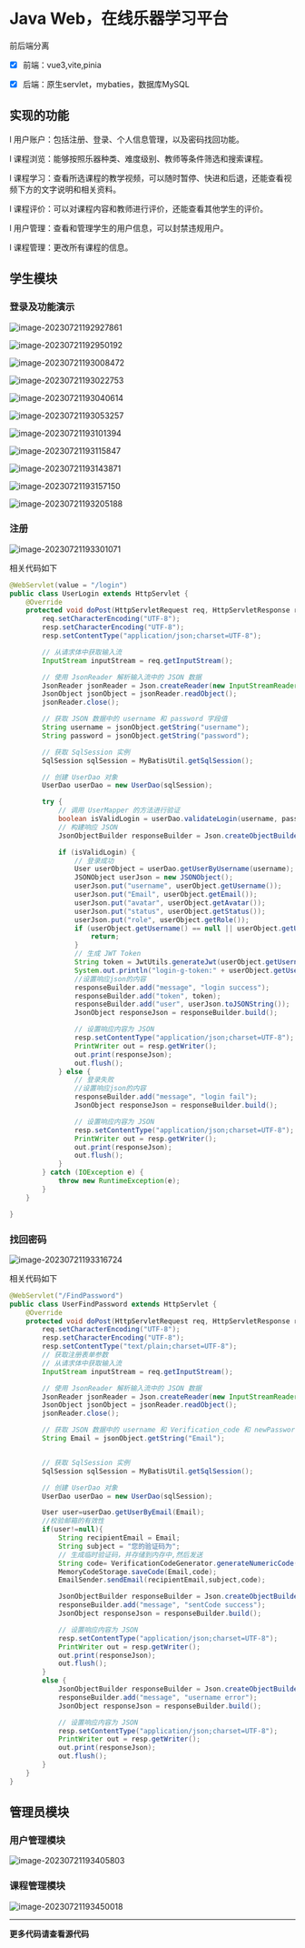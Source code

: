 # Java Web，在线乐器学习平台

前后端分离
- [x] 前端：vue3,vite,pinia
- [x] 后端：原生servlet，mybaties，数据库MySQL



## 实现的功能

l 用户账户：包括注册、登录、个人信息管理，以及密码找回功能。

l 课程浏览：能够按照乐器种类、难度级别、教师等条件筛选和搜索课程。

l 课程学习：查看所选课程的教学视频，可以随时暂停、快进和后退，还能查看视频下方的文字说明和相关资料。

l 课程评价：可以对课程内容和教师进行评价，还能查看其他学生的评价。



l 用户管理：查看和管理学生的用户信息，可以封禁违规用户。

l 课程管理：更改所有课程的信息。



## 学生模块

### 登录及功能演示

![image-20230721192927861](https://typora-1305229676.cos.ap-chengdu.myqcloud.com//image-20230721192927861.png)

![image-20230721192950192](https://typora-1305229676.cos.ap-chengdu.myqcloud.com//image-20230721192950192.png)



![image-20230721193008472](https://typora-1305229676.cos.ap-chengdu.myqcloud.com//image-20230721193008472.png)

![image-20230721193022753](https://typora-1305229676.cos.ap-chengdu.myqcloud.com//image-20230721193022753.png)

![image-20230721193040614](https://typora-1305229676.cos.ap-chengdu.myqcloud.com//image-20230721193040614.png)

![image-20230721193053257](https://typora-1305229676.cos.ap-chengdu.myqcloud.com//image-20230721193053257.png)

![image-20230721193101394](https://typora-1305229676.cos.ap-chengdu.myqcloud.com//image-20230721193101394.png)

![image-20230721193115847](https://typora-1305229676.cos.ap-chengdu.myqcloud.com//image-20230721193115847.png)

![image-20230721193143871](https://typora-1305229676.cos.ap-chengdu.myqcloud.com//image-20230721193143871.png)

![image-20230721193157150](https://typora-1305229676.cos.ap-chengdu.myqcloud.com//image-20230721193157150.png)

![image-20230721193205188](https://typora-1305229676.cos.ap-chengdu.myqcloud.com//image-20230721193205188.png)

### 注册

![image-20230721193301071](https://typora-1305229676.cos.ap-chengdu.myqcloud.com//image-20230721193301071.png)

相关代码如下

```java
@WebServlet(value = "/login")
public class UserLogin extends HttpServlet {
    @Override
    protected void doPost(HttpServletRequest req, HttpServletResponse resp) throws ServletException, IOException {
        req.setCharacterEncoding("UTF-8");
        resp.setCharacterEncoding("UTF-8");
        resp.setContentType("application/json;charset=UTF-8");

        // 从请求体中获取输入流
        InputStream inputStream = req.getInputStream();

        // 使用 JsonReader 解析输入流中的 JSON 数据
        JsonReader jsonReader = Json.createReader(new InputStreamReader(inputStream));
        JsonObject jsonObject = jsonReader.readObject();
        jsonReader.close();

        // 获取 JSON 数据中的 username 和 password 字段值
        String username = jsonObject.getString("username");
        String password = jsonObject.getString("password");

        // 获取 SqlSession 实例
        SqlSession sqlSession = MyBatisUtil.getSqlSession();

        // 创建 UserDao 对象
        UserDao userDao = new UserDao(sqlSession);

        try {
            // 调用 UserMapper 的方法进行验证
            boolean isValidLogin = userDao.validateLogin(username, password);
            // 构建响应 JSON
            JsonObjectBuilder responseBuilder = Json.createObjectBuilder();

            if (isValidLogin) {
                // 登录成功
                User userObject = userDao.getUserByUsername(username);
                JSONObject userJson = new JSONObject();
                userJson.put("username", userObject.getUsername());
                userJson.put("Email", userObject.getEmail());
                userJson.put("avatar", userObject.getAvatar());
                userJson.put("status", userObject.getStatus());
                userJson.put("role", userObject.getRole());
                if (userObject.getUsername() == null || userObject.getUsername() == "") {
                    return;
                }
                // 生成 JWT Token
                String token = JwtUtils.generateJwt(userObject.getUsername(), 3600000L);
                System.out.println("login-g-token:" + userObject.getUsername() + "---" + token);
                //设置响应json的内容
                responseBuilder.add("message", "login success");
                responseBuilder.add("token", token);
                responseBuilder.add("user", userJson.toJSONString());
                JsonObject responseJson = responseBuilder.build();

                // 设置响应内容为 JSON
                resp.setContentType("application/json;charset=UTF-8");
                PrintWriter out = resp.getWriter();
                out.print(responseJson);
                out.flush();
            } else {
                // 登录失败
                //设置响应json的内容
                responseBuilder.add("message", "login fail");
                JsonObject responseJson = responseBuilder.build();

                // 设置响应内容为 JSON
                resp.setContentType("application/json;charset=UTF-8");
                PrintWriter out = resp.getWriter();
                out.print(responseJson);
                out.flush();
            }
        } catch (IOException e) {
            throw new RuntimeException(e);
        }
    }

}
```

### 找回密码

![image-20230721193316724](https://typora-1305229676.cos.ap-chengdu.myqcloud.com//image-20230721193316724.png)

相关代码如下

```java
@WebServlet("/FindPassword")
public class UserFindPassword extends HttpServlet {
    @Override
    protected void doPost(HttpServletRequest req, HttpServletResponse resp) throws ServletException, IOException {
        req.setCharacterEncoding("UTF-8");
        resp.setCharacterEncoding("UTF-8");
        resp.setContentType("text/plain;charset=UTF-8");
        // 获取注册表单参数
        // 从请求体中获取输入流
        InputStream inputStream = req.getInputStream();

        // 使用 JsonReader 解析输入流中的 JSON 数据
        JsonReader jsonReader = Json.createReader(new InputStreamReader(inputStream));
        JsonObject jsonObject = jsonReader.readObject();
        jsonReader.close();

        // 获取 JSON 数据中的 username 和 Verification_code 和 newPassword 字段值
        String Email = jsonObject.getString("Email");


        // 获取 SqlSession 实例
        SqlSession sqlSession = MyBatisUtil.getSqlSession();

        // 创建 UserDao 对象
        UserDao userDao = new UserDao(sqlSession);

        User user=userDao.getUserByEmail(Email);
        //校验邮箱的有效性
        if(user!=null){
            String recipientEmail = Email;
            String subject = "您的验证码为";
            // 生成临时验证码，并存储到内存中,然后发送
            String code= VerificationCodeGenerator.generateNumericCode(6);
            MemoryCodeStorage.saveCode(Email,code);
            EmailSender.sendEmail(recipientEmail,subject,code);

            JsonObjectBuilder responseBuilder = Json.createObjectBuilder();
            responseBuilder.add("message", "sentCode success");
            JsonObject responseJson = responseBuilder.build();

            // 设置响应内容为 JSON
            resp.setContentType("application/json;charset=UTF-8");
            PrintWriter out = resp.getWriter();
            out.print(responseJson);
            out.flush();
        }
        else {
            JsonObjectBuilder responseBuilder = Json.createObjectBuilder();
            responseBuilder.add("message", "username error");
            JsonObject responseJson = responseBuilder.build();

            // 设置响应内容为 JSON
            resp.setContentType("application/json;charset=UTF-8");
            PrintWriter out = resp.getWriter();
            out.print(responseJson);
            out.flush();
        }
    }
}
```



## 管理员模块

### 用户管理模块

![image-20230721193405803](https://typora-1305229676.cos.ap-chengdu.myqcloud.com//image-20230721193405803.png)

### 课程管理模块

![image-20230721193450018](https://typora-1305229676.cos.ap-chengdu.myqcloud.com//image-20230721193450018.png)



---





**更多代码请查看源代码**
